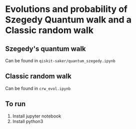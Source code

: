 # Evolutions and probability of Szegedy Quantum walk and a Classic random walk

## Szegedy's quantum walk

Can be found in `qiskit-saker/quantum_szegedy.ipynb`

## Classic random walk

Can be found in `crw_evol.ipynb`

## To run

1. Install jupyter notebook
2. Install python3